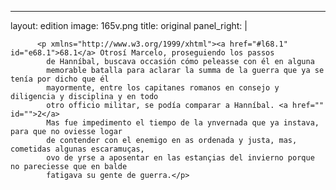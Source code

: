 <?xml version="1.0" encoding="UTF-8"?>
---
layout: edition
image: 165v.png 
title: original 
panel_right: |  
            
          <p xmlns="http://www.w3.org/1999/xhtml"><a href="#l68.1" id="e68.1">68.1</a> Otrosí Marcelo, proseguiendo los passos
            de Hanníbal, buscava occasión cómo peleasse con él en alguna
            memorable batalla para aclarar la summa de la guerra que ya se tenía por dicho que él
            mayormente, entre los capitanes romanos en consejo y diligencia y disciplina y en todo
            otro officio militar, se podía comparar a Hanníbal. <a href="" id="">2</a>
            Mas fue impedimento el tiempo de la ynvernada que ya instava, para que no oviesse logar
            de contender con el enemigo en as ordenada y justa, mas, cometidas algunas escaramuças,
            ovo de yrse a aposentar en las estançias del invierno porque no pareciesse que en balde
            fatigava su gente de guerra.</p>
        